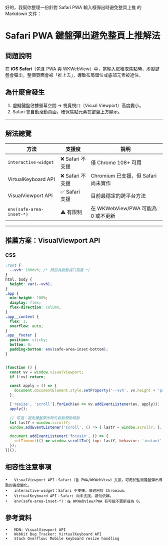 好的，我幫你整理一份針對 Safari PWA 輸入框彈出時避免整頁上推 的 Markdown 文件：

# Safari PWA 鍵盤彈出避免整頁上推解法

## 問題說明
在 **iOS Safari**（包含 PWA 與 WKWebView）中，當輸入框獲取焦點時，虛擬鍵盤會彈出，整個頁面會被「推上去」，導致布局錯位或底部元素被遮住。

## 為什麼會發生
1. 虛擬鍵盤佔據螢幕空間 → 視覺視口（Visual Viewport）高度變小。
2. Safari 會自動滾動頁面，確保焦點元素在鍵盤上方顯示。

---

## 解法總覽

| 方法                     | 支援度          | 說明 |
|--------------------------|----------------|------|
| `interactive-widget`     | ❌ Safari 不支援 | 僅 Chrome 108+ 可用 |
| VirtualKeyboard API      | ❌ Safari 不支援 | Chromium 已支援，但 Safari 尚未實作 |
| VisualViewport API       | ✅ Safari 支援  | 目前最穩定的跨平台方法 |
| `env(safe-area-inset-*)` | ⚠️ 有限制       | 在 WKWebView/PWA 可能為 0 或不更新 |

---

## 推薦方案：VisualViewport API

### CSS
```css
:root {
  --vvh: 100dvh; /* 預設為動態視口高度 */
}
html, body {
  height: var(--vvh);
}
.app {
  min-height: 100%;
  display: flex;
  flex-direction: column;
}
.app__content {
  flex: 1;
  overflow: auto;
}
.app__footer {
  position: sticky;
  bottom: 0;
  padding-bottom: env(safe-area-inset-bottom);
}
```

```javascript

(function () {
  const vv = window.visualViewport;
  if (!vv) return;

  const apply = () => {
    document.documentElement.style.setProperty('--vvh', vv.height + 'px');
  };

  ['resize', 'scroll'].forEach(ev => vv.addEventListener(ev, apply));
  apply();

  // 可選：避免鍵盤彈出時的自動滾動跳動
  let lastY = window.scrollY;
  window.addEventListener('scroll', () => { lastY = window.scrollY; }, { passive: true });

  document.addEventListener('focusin', () => {
    setTimeout(() => window.scrollTo({ top: lastY, behavior: 'instant' }), 0);
  });
})();

```

## 相容性注意事項
	•	VisualViewport API：Safari（含 PWA/WKWebView）支援，可用於監測鍵盤彈出導致的高度變化。
	•	interactive-widget：Safari 不支援，僅適用於 Chromium。
	•	VirtualKeyboard API：Safari 尚未支援，請勿依賴。
	•	env(safe-area-inset-*)：在 WKWebView/PWA 有可能不更新或為 0。

## 參考資料
	•	MDN: VisualViewport API
	•	WebKit Bug Tracker: VirtualKeyboard API
	•	Stack Overflow: Mobile keyboard resize handling
